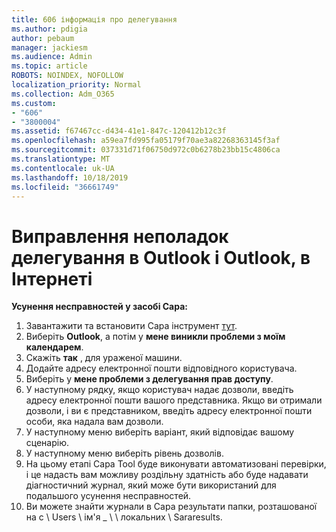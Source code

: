 ```yaml
---
title: 606 інформація про делегування
ms.author: pdigia
author: pebaum
manager: jackiesm
ms.audience: Admin
ms.topic: article
ROBOTS: NOINDEX, NOFOLLOW
localization_priority: Normal
ms.collection: Adm_O365
ms.custom:
- "606"
- "3800004"
ms.assetid: f67467cc-d434-41e1-847c-120412b12c3f
ms.openlocfilehash: a59ea7fd995fa05179f70ae3a82268363145f3af
ms.sourcegitcommit: 037331d71f06750d972c0b6278b23bb15c4806ca
ms.translationtype: MT
ms.contentlocale: uk-UA
ms.lasthandoff: 10/18/2019
ms.locfileid: "36661749"
---
```

# <a name="troubleshooting-delegation-in-outlook-and-outlook-on-the-web"></a>Виправлення неполадок делегування в Outlook і Outlook, в Інтернеті

**Усунення несправностей у засобі Сара:**

1. Завантажити та встановити Сара інструмент [тут](https://aka.ms/SaRA-SkypeForBusinessSignIn).
1. Виберіть **Outlook**, а потім у **мене виникли проблеми з моїм календарем**.
1. Скажіть **так** , для ураженої машини.
1. Додайте адресу електронної пошти відповідного користувача.
1. Виберіть у **мене проблеми з делегування прав доступу**.
1. У наступному рядку, якщо користувач надає дозволи, введіть адресу електронної пошти вашого представника. Якщо ви отримали дозволи, і ви є представником, введіть адресу електронної пошти особи, яка надала вам дозволи.
1. У наступному меню виберіть варіант, який відповідає вашому сценарію.
1. У наступному меню виберіть рівень дозволів.
1. На цьому етапі Сара Tool буде виконувати автоматизовані перевірки, і це надасть вам можливу роздільну здатність або буде надавати діагностичний журнал, який може бути використаний для подальшого усунення несправностей.
1. Ви можете знайти журнали в Сара результати папки, розташованої на c \ Users \ ім'я _ \ \ локальних \ Sararesults.
